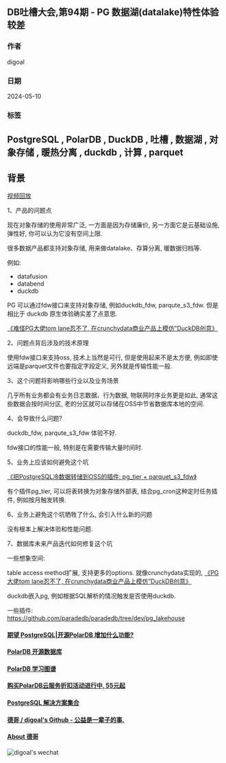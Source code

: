 ## DB吐槽大会,第94期 - PG 数据湖(datalake)特性体验较差    
            
### 作者            
digoal            
            
### 日期            
2024-05-10            
            
### 标签            
PostgreSQL , PolarDB , DuckDB , 吐槽 , 数据湖 , 对象存储 , 暖热分离 , duckdb , 计算 , parquet    
----            
            
## 背景            
[视频回放]()            
            
1、产品的问题点         
  
现在对象存储的使用非常广泛, 一方面是因为存储廉价, 另一方面它是云基础设施, 弹性好, 你可以认为它没有空间上限.    
  
很多数据产品都支持对象存储, 用来做datalake、存算分离, 暖数据归档等.  
  
例如:   
- datafusion  
- databend  
- duckdb  
  
PG 可以通过fdw接口来支持对象存储, 例如duckdb_fdw, parqute_s3_fdw. 但是相比于 duckdb 原生体验确实差了点意思.    
  
[《难怪PG大佬tom lane忍不了, 在crunchydata商业产品上模仿”DuckDB创意》](../202405/20240506_02.md)    
  
2、问题点背后涉及的技术原理           
      
使用fdw接口来支持oss, 技术上当然是可行, 但是使用起来不是太方便, 例如即使远端是parquet文件也要指定字段定义, 另外就是传输性能一般.    
  
3、这个问题将影响哪些行业以及业务场景        
        
几乎所有业务都会有业务日志数据、行为数据, 物联网时序业务更是如此, 通常这些数据会按时间分区, 老的分区就可以存储在OSS中节省数据库本地的空间.  
         
4、会导致什么问题?            
    
duckdb_fdw, parqute_s3_fdw 体验不好.   
  
fdw接口的性能一般, 特别是在需要传输大量时间时.    
    
5、业务上应该如何避免这个坑            
        
[《把PostgreSQL冷数据转储到OSS的插件: pg_tier + parquet_s3_fdw》](../202405/20240506_01.md)      
  
有个插件pg_tier, 可以将表转换为对象存储外部表, 结合pg_cron这种定时任务插件, 例如按月触发转换.    
  
6、业务上避免这个坑牺牲了什么, 会引入什么新的问题            
      
没有根本上解决体验和性能问题.    
    
7、数据库未来产品迭代如何修复这个坑            
      
一些想象空间:  
  
table access method扩展, 支持更多的options. 就像crunchydata实现的, [《PG大佬tom lane忍不了, 在crunchydata商业产品上模仿”DuckDB创意》](../202405/20240506_02.md)    
    
duckdb嵌入pg, 例如根据SQL解析的情况触发是否使用duckdb.    
   
一些插件:   
https://github.com/paradedb/paradedb/tree/dev/pg_lakehouse   
      
      
  
#### [期望 PostgreSQL|开源PolarDB 增加什么功能?](https://github.com/digoal/blog/issues/76 "269ac3d1c492e938c0191101c7238216")
  
  
#### [PolarDB 开源数据库](https://openpolardb.com/home "57258f76c37864c6e6d23383d05714ea")
  
  
#### [PolarDB 学习图谱](https://www.aliyun.com/database/openpolardb/activity "8642f60e04ed0c814bf9cb9677976bd4")
  
  
#### [购买PolarDB云服务折扣活动进行中, 55元起](https://www.aliyun.com/activity/new/polardb-yunparter?userCode=bsb3t4al "e0495c413bedacabb75ff1e880be465a")
  
  
#### [PostgreSQL 解决方案集合](../201706/20170601_02.md "40cff096e9ed7122c512b35d8561d9c8")
  
  
#### [德哥 / digoal's Github - 公益是一辈子的事.](https://github.com/digoal/blog/blob/master/README.md "22709685feb7cab07d30f30387f0a9ae")
  
  
#### [About 德哥](https://github.com/digoal/blog/blob/master/me/readme.md "a37735981e7704886ffd590565582dd0")
  
  
![digoal's wechat](../pic/digoal_weixin.jpg "f7ad92eeba24523fd47a6e1a0e691b59")
  
